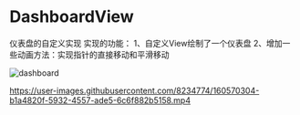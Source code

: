 # DashboardView
仪表盘的自定义实现
实现的功能：
1、自定义View绘制了一个仪表盘
2、增加一些动画方法：实现指针的直接移动和平滑移动

![dashboard](https://user-images.githubusercontent.com/8234774/160570765-ed1356e4-18d0-48ff-a5bc-e7c0f9174a0e.jpg)


https://user-images.githubusercontent.com/8234774/160570304-b1a4820f-5932-4557-ade5-6c6f882b5158.mp4


